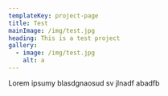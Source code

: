 ```yaml
---
templateKey: project-page
title: Test
mainImage: /img/test.jpg
heading: This is a test project
gallery:
  - image: /img/test.jpg
    alt: a
---
```

Lorem ipsumy blasdgnaosud sv jlnadf
 abadfb
